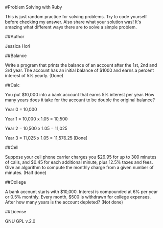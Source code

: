 #Problem Solving with Ruby

This is just random practice for solving problems.
Try to code yourself before checking my answer.
Also share what your solution was! It's amazing what different ways there are to
solve a simple problem.

##Author

Jessica Hori

##Balance

Write a program that prints the balance of an account after the 1st, 2nd and 3rd year.
The account has an initial balance of $1000 and earns a percent interest of 5% yearly.
(Done)

##Calc

You put $10,000 into a bank account that earns 5% interest per year.
How many years does it take for the account to be double the original balance?

Year 0 = 10,000

Year 1 = 10,000 x 1.05 = 10,500

Year 2 = 10,500 x 1.05 = 11,025

Year 3 = 11,025 x 1.05 = 11,576.25
(Done)

##Cell

Suppose your cell phone carrier charges you $29.95 for up to 300 minutes of calls,
and $0.45 for each additional minute, plus 12.5% taxes and fees. Give an algorithm
to compute the monthly charge from a given number of minutes.
(Half done)

##College

A bank account starts with $10,000. Interest is compounded at 6% per year or
0.5% monthly. Every month, $500 is withdrawn for college expenses. After how many years is the account
depleted?
(Not done)

##License

GNU GPL v.2.0